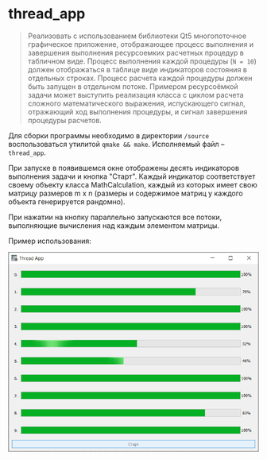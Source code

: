 # thread_app

> Реализовать с использованием библиотеки Qt5 многопоточное графическое приложение, отображающее процесс выполнения и завершения выполнения ресурсоемких расчетных процедур в табличном виде. Процесс выполнения каждой процедуры (`N = 10`) должен отображаться в таблице виде индикаторов состояния в отдельных строках. Процесс расчета каждой процедуры должен быть запущен в отдельном потоке. Примером ресурсоёмкой задачи может выступить реализация класса с циклом расчета сложного математического выражения, испускающего сигнал, отражающий ход выполнения процедуры, и сигнал завершения процедуры расчетов.

Для сборки программы необходимо в директории `/source` воспользоваться утилитой `qmake && make`. Исполняемый файл &ndash; `thread_app`. 

При запуске в появившемся окне отображены десять индикаторов выполнения задачи и кнопка "Старт". Каждый индикатор соответствует своему объекту класса MathCalculation, каждый из которых имеет свою матрицу размеров m x n (размеры и содержимое матриц у каждого объекта генерируется рандомно).

При нажатии на кнопку параллельно запускаются все потоки, выполняющие вычисления над каждым элементом матрицы.

Пример использования:

![Пример использования](https://github.com/alelambin/test-STC/blob/main/thread_app/resource/example.png) 
